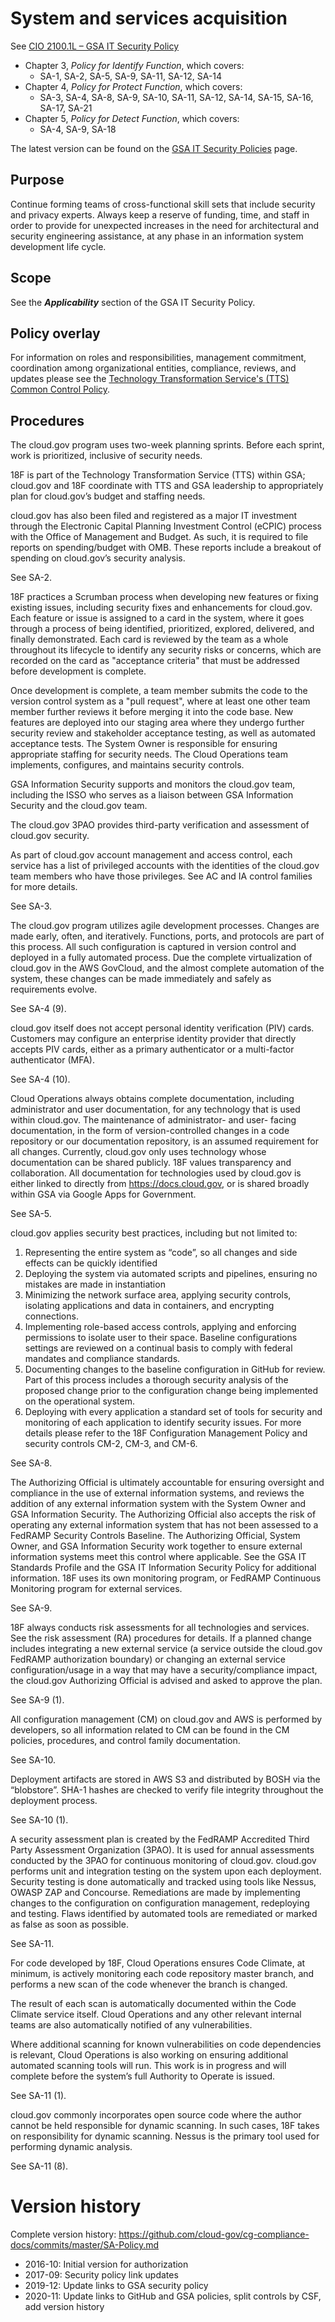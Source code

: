 # System and services acquisition

See [CIO 2100.1L – GSA IT Security Policy](https://www.gsa.gov/cdnstatic/CIO_2100_1L_CHGE_1_CC040905_signed_PDF_version_7-15-2019.pdf) 

* Chapter 3, _Policy for Identify Function_, which covers:
  * SA-1, SA-2, SA-5, SA-9, SA-11, SA-12, SA-14
* Chapter 4, _Policy for Protect Function_, which covers:
  * SA-3, SA-4, SA-8, SA-9, SA-10, SA-11, SA-12, SA-14, SA-15, SA-16, SA-17, SA-21
* Chapter 5, _Policy for Detect Function_, which covers:
  * SA-4, SA-9, SA-18

The latest version can be found on the [GSA IT Security Policies](https://www.gsa.gov/about-us/organization/office-of-the-chief-information-officer/chief-information-security-officer-ciso/it-security-policies) page.

## Purpose

Continue forming teams of cross-functional skill sets that include security and privacy experts. Always keep a reserve of funding, time, and staff in order to provide for unexpected increases in the need for  architectural and security engineering assistance, at any phase in an information system development life cycle.

## Scope

See the **_Applicability_** section of the GSA IT Security Policy.

## Policy overlay

For information on roles and responsibilities, management commitment, coordination among organizational entities, compliance, reviews, and updates please see the [Technology Transformation Service's (TTS) Common Control Policy](https://github.com/cloud-gov/cg-compliance-docs/blob/master/TTS-Common-Control-Policy.md).

## Procedures

The cloud.gov program uses two-week planning sprints. Before each sprint, work is prioritized, inclusive of security needs.

18F is part of the Technology Transformation Service (TTS) within GSA; cloud.gov and 18F coordinate with TTS and GSA leadership to appropriately plan for cloud.gov’s budget and staffing needs.

cloud.gov has also been filed and registered as a major IT investment through the Electronic Capital Planning Investment Control (eCPIC) process with the Office of Management and Budget. As such, it is required to file reports on spending/budget with OMB. These reports include a breakout of spending on cloud.gov’s security analysis.

See SA-2.

18F practices a Scrumban process when developing new features or fixing existing issues, including security fixes and enhancements for cloud.gov.  Each feature or issue is assigned to a card in the system, where it goes through a process of being identified, prioritized, explored, delivered, and finally demonstrated. Each card is reviewed by the team as a whole throughout its lifecycle to identify any security risks or concerns, which are recorded on the card as "acceptance criteria" that must be addressed before development is complete.

Once development is complete, a team member submits the code to the version control system as a "pull request", where at least one other team member further reviews it before merging it into the code base.  New features are deployed into our staging area where they undergo further security review and stakeholder acceptance testing, as well as automated acceptance tests.
The System Owner is responsible for ensuring appropriate staffing for security needs. The Cloud Operations team implements, configures, and maintains security controls.

GSA Information Security supports and monitors the cloud.gov team, including the ISSO who serves as a liaison between GSA Information Security and the cloud.gov team.

The cloud.gov 3PAO provides third-party verification and assessment of cloud.gov security.

As part of cloud.gov account management and access control, each service has a list of privileged accounts with the identities of the cloud.gov team members who have those privileges. See AC and IA control families for more details.

See SA-3.

The cloud.gov program utilizes agile development processes. Changes are made early, often, and iteratively. Functions, ports, and protocols are part of this process. All such configuration is captured in version control and deployed in a fully automated process. Due the complete virtualization of cloud.gov in the AWS GovCloud, and the almost complete automation of the system, these changes can be made immediately and safely as requirements evolve.

See SA-4 (9).

cloud.gov itself does not accept personal identity verification (PIV) cards. Customers may configure an enterprise identity provider that directly accepts PIV cards, either as a primary authenticator or a multi-factor authenticator (MFA).

See SA-4 (10).

Cloud Operations always obtains complete documentation, including administrator and user documentation, for any technology that is used within cloud.gov. The maintenance of administrator- and user- facing documentation, in the form of version-controlled changes in a code repository or our documentation repository, is an assumed requirement for all changes. Currently, cloud.gov only uses technology whose documentation can be shared publicly.
18F values transparency and collaboration. All documentation for technologies used by cloud.gov is either linked to directly from https://docs.cloud.gov, or is shared broadly within GSA via Google Apps for Government.

See SA-5.

cloud.gov applies security best practices, including but not limited to:

1.	Representing the entire system as “code”, so all changes and side effects can be quickly identified
2.	Deploying the system via automated scripts and pipelines, ensuring no mistakes are made in instantiation
3.	Minimizing the network surface area, applying security controls, isolating applications and data in containers, and encrypting connections.
4.	Implementing role-based access controls, applying and enforcing permissions to isolate user to their space.  Baseline configurations settings are reviewed on a continual basis to comply with federal mandates and compliance standards.
5.	Documenting changes to the baseline configuration in GitHub for review. Part of this process includes a thorough security analysis of the proposed change prior to the configuration change being implemented on the operational system.
6.	Deploying with every application a standard set of tools for security and monitoring of each application to identify security issues.
For more details please refer to the 18F Configuration Management Policy and security controls CM-2, CM-3, and CM-6.

See SA-8.

The Authorizing Official is ultimately accountable for ensuring oversight and compliance in the use of external information systems, and reviews the addition of any external information system with the System Owner and GSA Information Security. The Authorizing Official also accepts the risk of operating any external information system that has not been assessed to a FedRAMP Security Controls Baseline.
The Authorizing Official, System Owner, and GSA Information Security work together to ensure external information systems meet this control where applicable. See the GSA IT Standards Profile and the GSA IT Information Security Policy for additional information.
18F uses its own monitoring program, or FedRAMP Continuous Monitoring program for external services.

See SA-9.

18F always conducts risk assessments for all technologies and services. See the risk assessment (RA) procedures for details. If a planned change includes integrating a new external service (a service outside the cloud.gov FedRAMP authorization boundary) or changing an external service configuration/usage in a way that may have a security/compliance impact, the cloud.gov Authorizing Official is advised and asked to approve the plan.

See SA-9 (1).

All configuration management (CM) on cloud.gov and AWS is performed by developers, so all information related to CM can be found in the CM policies, procedures, and control family documentation.

See SA-10.

Deployment artifacts are stored in AWS S3 and distributed by BOSH via the “blobstore”. SHA-1 hashes are checked to verify file integrity throughout the deployment process.

See SA-10 (1).

A security assessment plan is created by the FedRAMP Accredited Third Party Assessment Organization (3PAO). It is used for annual assessments conducted by the 3PAO for continuous monitoring of cloud.gov. cloud.gov performs unit and integration testing on the system upon each deployment. Security testing is done automatically and tracked using tools like Nessus, OWASP ZAP and Concourse. Remediations are made by implementing changes to the configuration on configuration management, redeploying and testing. Flaws identified by automated tools are remediated or marked as false as soon as possible.

See SA-11.

For code developed by 18F, Cloud Operations ensures Code Climate, at minimum, is actively monitoring each code repository master branch, and performs a new scan of the code whenever the branch is changed.

The result of each scan is automatically documented within the Code Climate service itself. Cloud Operations and any other relevant internal teams are also automatically notified of any vulnerabilities.

Where additional scanning for known vulnerabilities on code dependencies is relevant, Cloud Operations is also working on ensuring additional automated scanning tools will run. This work is in progress and will complete before the system’s full Authority to Operate is issued.

See SA-11 (1).

cloud.gov commonly incorporates open source code where the author cannot be held responsible for dynamic scanning. In such cases, 18F takes on responsibility for dynamic scanning. Nessus is the primary tool used for performing dynamic analysis.

See SA-11 (8).


# Version history

Complete version history: https://github.com/cloud-gov/cg-compliance-docs/commits/master/SA-Policy.md

* 2016-10: Initial version for authorization
* 2017-09: Security policy link updates
* 2019-12: Update links to GSA security policy
* 2020-11: Update links to GitHub and GSA policies, split controls by CSF, add version history